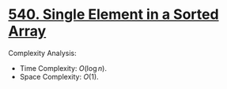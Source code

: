# [540. Single Element in a Sorted Array](https://leetcode.com/problems/single-element-in-a-sorted-array/)


Complexity Analysis:

- Time Complexity: $O(\log n)$.
- Space Complexity: $O(1)$.
